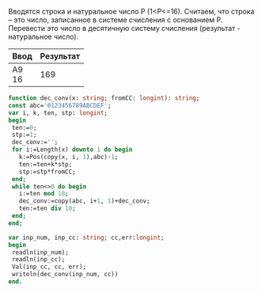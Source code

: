 Вводятся строка и натуральное число P (1<P<=16). Считаем, что строка – это число, записанное в системе счисления с
основанием P. Перевести это число в десятичную систему счисления (результат - натуральное число).

| Ввод      | Результат |
|-----------|-----------|
| A9<br/>16 | 169       |

```pascal
function dec_conv(x: string; fromCC: longint): string;
const abc='0123456789ABCDEF';
var i, k, ten, stp: longint;
begin
 ten:=0;
 stp:=1;
 dec_conv:='';
 for i:=Length(x) downto 1 do begin
   k:=Pos(copy(x, i, 1),abc)-1;
   ten:=ten+k*stp;
   stp:=stp*fromCC;
 end;
 while ten<>0 do begin
   i:=ten mod 10;
   dec_conv:=copy(abc, i+1, 1)+dec_conv;
   ten:=ten div 10;
 end;
end;

var inp_num, inp_cc: string; cc,err:longint;
begin
 readln(inp_num);
 readln(inp_cc);
 Val(inp_cc, cc, err);
 writeln(dec_conv(inp_num, cc))
end.
```
